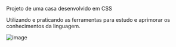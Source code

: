 Projeto de uma casa desenvolvido em CSS

Utilizando e praticando as ferramentas para estudo e aprimorar os conhecimentos da linguagem.

![image](https://github.com/user-attachments/assets/b9862020-fc7e-4114-94ae-6979e12e6466)
